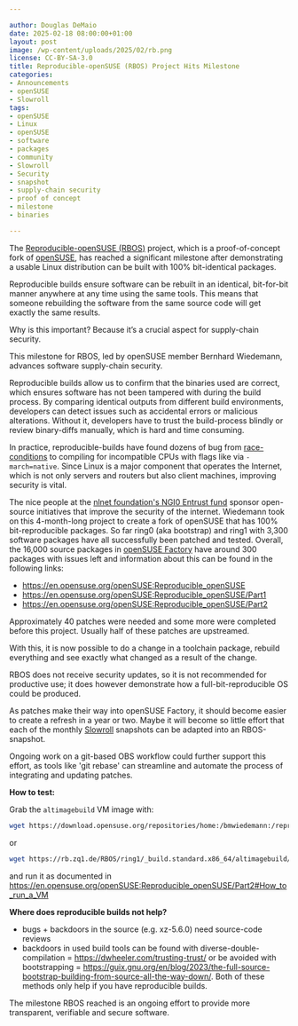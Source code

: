 ```yaml
---

author: Douglas DeMaio
date: 2025-02-18 08:00:00+01:00
layout: post
image: /wp-content/uploads/2025/02/rb.png
license: CC-BY-SA-3.0
title: Reproducible-openSUSE (RBOS) Project Hits Milestone
categories:
- Announcements
- openSUSE
- Slowroll
tags:
- openSUSE
- Linux
- openSUSE
- software
- packages
- community
- Slowroll
- Security
- snapshot
- supply-chain security
- proof of concept
- milestone
- binaries

---
```


The [Reproducible-openSUSE (RBOS)](https://en.opensuse.org/openSUSE:Reproducible_openSUSE) project, which is a proof-of-concept fork of [openSUSE](https://get.opensuse.org/), has reached a significant milestone after demonstrating a usable Linux distribution can be built with 100% bit-identical packages.

Reproducible builds ensure software can be rebuilt in an identical, bit-for-bit manner anywhere at any time using the same tools. This means that someone rebuilding the software from the same source code will get exactly the same results.

Why is this important? Because it’s a crucial aspect for supply-chain security. 

This milestone for RBOS, led by openSUSE member Bernhard Wiedemann, advances software supply-chain security.

Reproducible builds allow us to confirm that the binaries used are correct, which ensures software has not been tampered with during the build process. By comparing identical outputs from different build environments, developers can detect issues such as accidental errors or malicious alterations. Without it, developers have to trust the build-process blindly or review binary-diffs manually, which is hard and time consuming. 

In practice, reproducible-builds have found dozens of bug from [race-conditions](https://en.wikipedia.org/wiki/Race_condition) to compiling for incompatible CPUs with flags like via `-march=native`. Since Linux is a major component that operates the Internet, which is not only servers and routers but also client machines, improving security is vital.

The nice people at the [nlnet foundation's NGI0 Entrust fund](https://nlnet.nl/project/Reproducible-openSUSE/) sponsor open-source initiatives that improve the security of the internet. Wiedemann took on this 4-month-long project to create a fork of openSUSE that has 100% bit-reproducible packages. So far ring0 (aka bootstrap) and ring1 with 3,300 software packages have all successfully been patched and tested. Overall, the 16,000 source packages in [openSUSE Factory](https://en.opensuse.org/Portal:Factory) have around 300 packages with issues left and information about this can be found in the following links:

  - https://en.opensuse.org/openSUSE:Reproducible_openSUSE
  - https://en.opensuse.org/openSUSE:Reproducible_openSUSE/Part1
  - https://en.opensuse.org/openSUSE:Reproducible_openSUSE/Part2

Approximately 40 patches were needed and some more were completed before this project. Usually half of these patches are upstreamed.

With this, it is now possible to do a change in a toolchain package, rebuild everything and see exactly what changed as a result of the change.

RBOS does not receive security updates, so it is not recommended for productive use; it does however demonstrate how a full-bit-reproducible OS could be produced.

As patches make their way into openSUSE Factory, it should become easier to create a refresh in a year or two. Maybe it will become so little effort that each of the monthly [Slowroll](https://en.opensuse.org/Portal:Slowroll) snapshots can be adapted into an RBOS-snapshot.

Ongoing work on a git-based OBS workflow could further support this effort, as tools like 'git rebase' can streamline and automate the process of integrating and updating patches.

**How to test:**

Grab the `altimagebuild` VM image with:

```bash
wget https://download.opensuse.org/repositories/home:/bmwiedemann:/reproducible:/distribution:/ring1/standard/src/altimagebuild-1-1.1.src.rpm
```
or
```bash
wget https://rb.zq1.de/RBOS/ring1/_build.standard.x86_64/altimagebuild/altimagebuild-1-1.1.x86_64.rpm
```

and run it as documented in <https://en.opensuse.org/openSUSE:Reproducible_openSUSE/Part2#How_to_run_a_VM>


**Where does reproducible builds not help?**

* bugs + backdoors in the source (e.g. xz-5.6.0) need source-code reviews
* backdoors in used build tools can be found with diverse-double-compilation = <https://dwheeler.com/trusting-trust/> or be avoided with bootstrapping = <https://guix.gnu.org/en/blog/2023/the-full-source-bootstrap-building-from-source-all-the-way-down/>. Both of these methods only help if you have reproducible builds.

The milestone RBOS reached is an ongoing effort to provide more transparent, verifiable and secure software.

<meta name="openSUSE, Developers, SELinux, Linux, software, packages, community, Slowroll, Security, snapshot, supply-chain security, proof of concept, milestone, binaries" content="HTML,CSS,XML,JavaScript">



